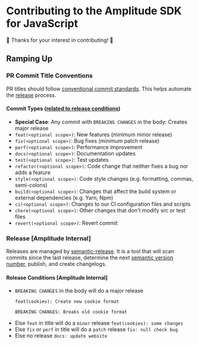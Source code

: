 # Contributing to the Amplitude SDK for JavaScript

🎉 Thanks for your interest in contributing! 🎉

## Ramping Up

### PR Commit Title Conventions

PR titles should follow [conventional commit standards](https://www.conventionalcommits.org/en/v1.0.0/). This helps automate the [release](#release) process.

#### Commit Types ([related to release conditions](#release))

- **Special Case**: Any commit with `BREAKING CHANGES` in the body: Creates major release
- `feat(<optional scope>)`: New features (minimum minor release)
- `fix(<optional scope>)`: Bug fixes (minimum patch release)
- `perf(<optional scope>)`: Performance improvement
- `docs(<optional scope>)`: Documentation updates
- `test(<optional scope>)`: Test updates
- `refactor(<optional scope>)`: Code change that neither fixes a bug nor adds a feature
- `style(<optional scope>)`: Code style changes (e.g. formatting, commas, semi-colons)
- `build(<optional scope>)`: Changes that affect the build system or external dependencies (e.g. Yarn, Npm)
- `ci(<optional scope>)`: Changes to our CI configuration files and scripts
- `chore(<optional scope>)`: Other changes that don't modify src or test files
- `revert(<optional scope>)`: Revert commit

### Release [Amplitude Internal]

Releases are managed by [semantic-release](https://github.com/semantic-release/semantic-release). It is a tool that will scan commits since the last release, determine the next [semantic version number](https://semver.org/), publish, and create changelogs.

#### Release Conditions [Amplitude Internal]

- `BREAKING CHANGES` in the body will do a major release
  ```
  feat(cookies): Create new cookie format

  BREAKING CHANGES: Breaks old cookie format
  ```
- Else `feat` in title will do a `minor` release
  `feat(cookies): some changes`
- Else `fix` or `perf` in title will do a `patch` release
  `fix: null check bug`
- Else no release
  `docs: update website`

